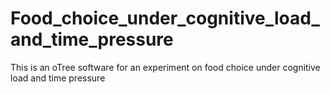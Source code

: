 # Food_choice_under_cognitive_load_and_time_pressure
 This is an oTree software for an experiment on food choice under cognitive load and time pressure
